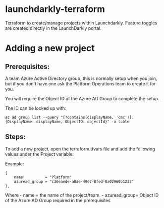 # launchdarkly-terraform
Terraform to create/manage projects within Launchdarkly. Feature toggles are created directly in the LaunchDarkly portal. 


# Adding a new project

## Prerequisites:

A team Azure Active Directory group, this is normally setup when you join, but if you don't have one ask the Platform Operations team to create it for you. 

You will require the Object ID of the Azure AD Group to complete the setup.

The ID can be looked up with:
```shell
az ad group list --query "[?contains(displayName, 'cmc')].{DisplayName: displayName, ObjectID: objectId}" -o table
```

## Steps: 

To add a new project, open the terraform.tfvars file and add the following values under the Project variable:

Example: 

```
{
    name          = "Platform"
    azuread_group = "c36eaede-a0ae-4967-8fed-0a02960b1233"
},
```

Where - name = the name of the project/team.
      - azuread_group= Object ID of the Azure AD Group required in the prerequisites

